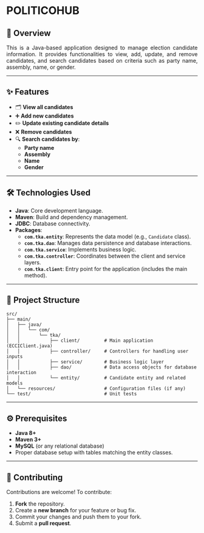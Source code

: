 # **POLITICOHUB**

## **📜 Overview**

<div style="text-align: justify;">
This is a Java-based application designed to manage election candidate information.  
It provides functionalities to view, add, update, and remove candidates, and search candidates based on criteria such as party name, assembly, name, or gender.
</div>

---

## **✨ Features**

- 🗂️ **View all candidates**
- ➕ **Add new candidates**
- ✏️ **Update existing candidate details**
- ❌ **Remove candidates**
- 🔍 **Search candidates by**:
  - **Party name**
  - **Assembly**
  - **Name**
  - **Gender**

---

## **🛠️ Technologies Used**

- **Java**: Core development language.
- **Maven**: Build and dependency management.
- **JDBC**: Database connectivity.
- **Packages**:
  - **`com.tka.entity`**: Represents the data model (e.g., `Candidate` class).
  - **`com.tka.dao`**: Manages data persistence and database interactions.
  - **`com.tka.service`**: Implements business logic.
  - **`com.tka.controller`**: Coordinates between the client and service layers.
  - **`com.tka.client`**: Entry point for the application (includes the main method).

---

## **📂 Project Structure**

```plaintext
src/
├── main/
│   ├── java/
│   │   └── com/
│   │       └── tka/
│   │           ├── client/         # Main application (ECCIClient.java)
│   │           ├── controller/     # Controllers for handling user inputs
│   │           ├── service/        # Business logic layer
│   │           ├── dao/            # Data access objects for database interaction
│   │           └── entity/         # Candidate entity and related models
│   └── resources/                  # Configuration files (if any)
└── test/                           # Unit tests
```
---
## **⚙️ Prerequisites**

- **Java 8+**
- **Maven 3+**
- **MySQL** (or any relational database)
- Proper database setup with tables matching the entity classes.

---

## **🤝 Contributing**

Contributions are welcome! To contribute:

1. **Fork** the repository.
2. Create a **new branch** for your feature or bug fix.
3. Commit your changes and push them to your fork.
4. Submit a **pull request**.
